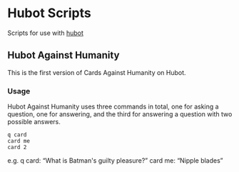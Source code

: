 # Hubot Scripts

Scripts for use with [hubot](http://hubot.github.com/)

## Hubot Against Humanity

This is the first version of Cards Against Humanity on Hubot.

### Usage

Hubot Against Humanity uses three commands in total, one for asking a question, one for answering, and the third for answering a question with two possible answers.

	q card
	card me
	card 2

e.g. 	q card: “What is Batman's guilty pleasure?” 
			card me: “Nipple blades”